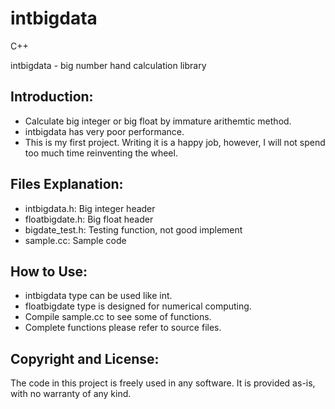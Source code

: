 intbigdata
==========

C++

intbigdata - big number hand calculation library

Introduction:
-------------
* Calculate big integer or big float by immature arithemtic method.
* intbigdata has very poor performance.
* This is my first project. Writing it is a happy job,
  however, I will not spend too much time reinventing the wheel.

Files Explanation:
------------------
* intbigdata.h: Big integer header
* floatbigdate.h: Big float header
* bigdate_test.h: Testing function, not good implement
* sample.cc: Sample code

How to Use:
-----------
* intbigdata type can be used like int.
* floatbigdate type is designed for numerical computing.
* Compile sample.cc to see some of functions.
* Complete functions please refer to source files.

Copyright and License:
----------------------
The code in this project is freely used in any software.
It is provided as-is, with no warranty of any kind.